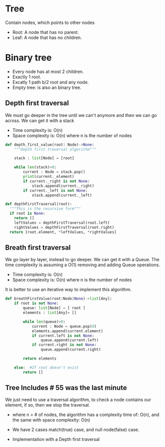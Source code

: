 # Tree 

Contain nodes, which points to other nodes

- Root: A node that has no parent.
- Leaf: A node that has no children.

# Binary tree

- Every node has at most 2 children.
- Exactly 1 root.
- Excatly 1 path b/2 root and any node.
- Empty tree: is also an binary tree.

## Depth first traversal

We must go deeper in the tree until we can't anymore and then 
we can go across. We can get it with a stack 
- Time complexity is: O(n) 
- Space complexity is: O(n)
where n is the number of nodes

```py
def depth_first_value(root: Node)->None:
    """Depth first traversal algorithm"""

    stack : list[Node] = [root]

    while len(stack)>0:
        current : Node = stack.pop()
        print(current._element)
        if current._right is not None: 
            stack.append(current._right)
        if current._left is not None: 
            stack.append(current._left)

def depthFirstTraversal(root):
  """This is the recursive form"""
  if root is None: 
    return []
    leftValues = depthFirstTraversal(root.left) 
    rightValues = depthFirstTraversal(root.right)
  return [root.element, *leftValues, *rightValues]
```

## Breath first traversal

We go layer by layer, instead to go deeper. We can get it with a Queue.
The time complexity is assuming a O(1) removing and adding Queue operations.
- Time complexity is: O(n) 
- Space complexity is: O(n)
where n is the number of nodes

It is better to use an iterative way to implement this algorithm.

```py 
def breathFirstValue(root:Node|None)->list[Any]:
    if root is not None:
        queue: list[Node] = [ root ]
        elements : list[Any]= []

        while len(queue)>0: 
            current : Node = queue.pop(0)
            elements.append(current.element)
            if current.left is not None: 
                queue.append(current.left)
            if current.right is not None:
                queue.append(current.right)

        return elements

    else:  #If root doesn't exist
        return []
```

## Tree Includes # 55 was the last minute

We just need to use a traversal algorithm, to check a node contains our element, if so, then we stop the 
traversal.
- where n = # of nodes, the algorithm has a complexity time of: O(n), and the same with space complexity: O(n)
- We have 2 cases match(true) case, and null node(false) case.

- Implementation with a Depth first traversal
```py
```

